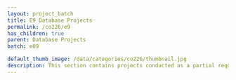 ```yaml
---
layout: project_batch
title: E9 Database Projects
permalink: /co226/e9
has_children: true
parent: Database Projects
batch: e09

default_thumb_image: /data/categories/co226/thumbnail.jpg
description: This section contains projects conducted as a partial requirement to complete the course CO226 - Database Systems. Usually, these projects are conducted by groups of 3 students. The course focuses on database systems and students are required to develop a database management system for the project
---
```

